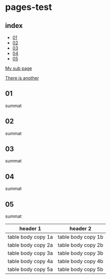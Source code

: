 # pages-test 

## index
- [01](#01)
- [02](#02)
- [03](#03)
- [04](#04)
- [05](#05)

[My sub page](/my-subfolder/summat.md)

[There is another](/my-subfolder/summat-2.md)

## 01
summat

## 02
summat

## 03
summat

## 04
summat

## 05
summat

|header 1|header 2|
|--------|--------|
|table body copy 1a| table body copy 1b|
|table body copy 2a| table body copy 2b|
|table body copy 3a| table body copy 3b|
|table body copy 4a| table body copy 4b|
|table body copy 5a| table body copy 5b|
